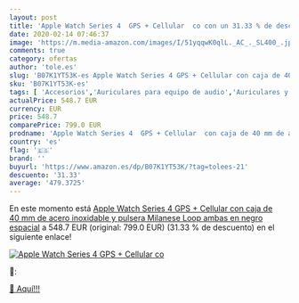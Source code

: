 ```yaml
---
layout: post
title: 'Apple Watch Series 4  GPS + Cellular  co con un 31.33 % de descuento'
date: 2020-02-14 07:46:37
image: 'https://m.media-amazon.com/images/I/51yqqwK0qlL._AC_._SL400_.jpg'
comments: true
category: ofertas
author: 'tole.es'
slug: 'B07K1YT53K-es Apple Watch Series 4 GPS + Cellular con caja de 40 mm de...'
sku: 'B07K1YT53K-es'
tags: [ 'Accesorios','Auriculares para equipo de audio','Auriculares y accesorios','Cables USB','Cables y accesorios','Cables y conectores','Electrónica','Informática','apple', ]
actualPrice: 548.7 EUR
currency: EUR
price: 548.7
comparePrice: 799.0 EUR
prodname: 'Apple Watch Series 4  GPS + Cellular  con caja de 40 mm de acero inoxidable y pulsera Milanese Loop  ambas en negro espacial'
country: 'es'
flag: '🇪🇸'
brand: ''
buyurl: 'https://www.amazon.es/dp/B07K1YT53K/?tag=tolees-21'
descuento: '31.33'
average: '479.3725'
---
```


En este momento está [Apple Watch Series 4  GPS + Cellular  con caja de 40 mm de acero inoxidable y pulsera Milanese Loop  ambas en negro espacial](https://www.amazon.es/dp/B07K1YT53K/?tag=tolees-21) a 548.7 EUR (original: 799.0 EUR) (31.33 %  de descuento) en el siguiente enlace!

[![Apple Watch Series 4  GPS + Cellular  co](https://m.media-amazon.com/images/I/51yqqwK0qlL._AC_._SL400_.jpg)](https://www.amazon.es/dp/B07K1YT53K/?tag=tolees-21)

🔎:


[🛒 Aquí!!!](https://www.amazon.es/dp/B07K1YT53K/?tag=tolees-21)
